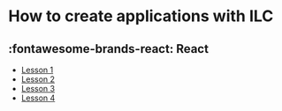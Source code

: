 # How to create applications with ILC

## :fontawesome-brands-react: React

* [Lesson 1](./react/lesson1.md)
* [Lesson 2](./react/lesson2.md)
* [Lesson 3](./react/lesson3.md)
* [Lesson 4](./react/lesson4.md)
